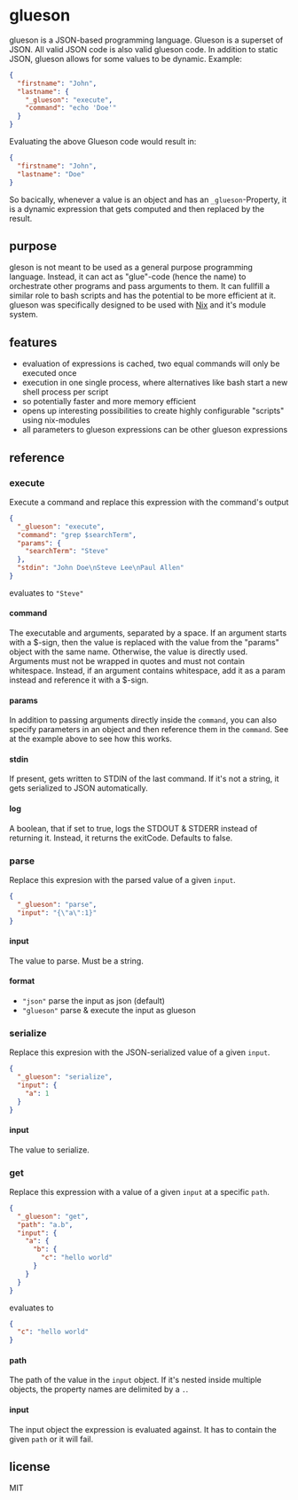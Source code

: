 # glueson

glueson is a JSON-based programming language. Glueson is a superset of JSON. All valid JSON code is also valid glueson code. In addition to static JSON, glueson allows for some values to be dynamic. Example:

```json
{
  "firstname": "John",
  "lastname": {
    "_glueson": "execute",
    "command": "echo 'Doe'"
  }
}
```

Evaluating the above Glueson code would result in:

```json
{
  "firstname": "John",
  "lastname": "Doe"
}
```

So bacically, whenever a value is an object and has an `_glueson`-Property, it is a dynamic expression that gets computed and then replaced by the result.

## purpose

gleson is not meant to be used as a general purpose programming language. Instead, it can act as "glue"-code (hence the name) to orchestrate other programs and pass arguments to them. It can fullfill a similar role to bash scripts and has the potential to be more efficient at it. glueson was specifically designed to be used with [Nix](https://nixos.org/) and it's module system.

## features

- evaluation of expressions is cached, two equal commands will only be executed once
- execution in one single process, where alternatives like bash start a new shell process per script
- so potentially faster and more memory efficient
- opens up interesting possibilities to create highly configurable "scripts" using nix-modules
- all parameters to glueson expressions can be other glueson expressions

## reference

### execute

Execute a command and replace this expression with the command's output

```json
{
  "_glueson": "execute",
  "command": "grep $searchTerm",
  "params": {
    "searchTerm": "Steve"
  },
  "stdin": "John Doe\nSteve Lee\nPaul Allen"
}
```

evaluates to `"Steve"`

#### command

The executable and arguments, separated by a space. If an argument starts with a $-sign, then the value is replaced with the value from the "params" object with the same name. Otherwise, the value is directly used.
Arguments must not be wrapped in quotes and must not contain whitespace. Instead, if an argument contains whitespace, add it as a param instead and reference it with a $-sign.

#### params

In addition to passing arguments directly inside the `command`, you can also specify parameters in an object and then reference them in the `command`. See at the example above to see how this works.

#### stdin

If present, gets written to STDIN of the last command. If it's not a string, it gets serialized to JSON automatically.

#### log

A boolean, that if set to true, logs the STDOUT & STDERR instead of returning it. Instead, it returns the exitCode. Defaults to false.

### parse

Replace this expresion with the parsed value of a given `input`.

```json
{
  "_glueson": "parse",
  "input": "{\"a\":1}"
}
```

#### input

The value to parse. Must be a string.

#### format

- `"json"` parse the input as json (default)
- `"glueson"` parse & execute the input as glueson

### serialize

Replace this expresion with the JSON-serialized value of a given `input`.

```json
{
  "_glueson": "serialize",
  "input": {
    "a": 1
  }
}
```

#### input

The value to serialize.

### get

Replace this expression with a value of a given `input` at a specific `path`.

```json
{
  "_glueson": "get",
  "path": "a.b",
  "input": {
    "a": {
      "b": {
        "c": "hello world"
      }
    }
  }
}
```

evaluates to

```json
{
  "c": "hello world"
}
```

#### path

The path of the value in the `input` object. If it's nested inside multiple objects, the property names are delimited by a `.`.

#### input

The input object the expression is evaluated against. It has to contain the given `path` or it will fail.

## license

MIT
